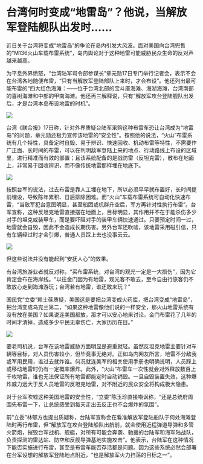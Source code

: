 # 台湾何时变成“地雷岛”？他说，当解放军登陆舰队出发时……

近日关于台湾将变成“地雷岛”的争论在岛内引发大风波。面对美国向台湾兜售的“M136火山车载布雷系统”，岛内舆论对于这种地雷可能威胁民众生命的反对声越来越高。

为平息外界愤怒，“台湾陆军司令部参谋长”章元勋17日专门举行记者会，表示不会在台湾各地随便布雷，“只有当解放军登陆部队上来时，才会布设”。他还列出最可能布雷的“四大红色海滩：——位于台湾北部的宝斗厝海滩、海湖海滩，台湾南部的喜树海滩和中部的甲南海滩。他还再三解释说，只有“解放军攻台登陆舰队出发后，才是台湾本岛布设地雷的时机”。

![](https://inews.gtimg.com/newsapp_bt/0/15617687964/1000)

台湾《联合报》17日称，针对外界质疑台陆军采购这种布雷车恐让台湾成为“地雷岛”的问题，章元勋还极力宣传该地雷的“安全性”。按照他的说法，“火山”布雷系统有几个特性，具备定时自毁、易于辨识、快速回收、机动布雷等特性，不需要作广正面、长时间的布雷，可以在判明敌军登陆上来的地点、行动路线上布设的区域里，进行精准而有效的部置；且该系统配备的是战防雷（反坦克雷），散布在地面上，非常易于回收辨识，而不像传统地雷那样埋在地底下。

![](https://inews.gtimg.com/newsapp_bt/0/15617687965/1000)

按照台军的说法，过去布雷是靠人工埋在地下，所以必须早早就布置好，长时间提前埋设，导致陈年累积、日后排除困难。而“火山”车载布雷系统可自动化快速布雷，“当敌军犯台意图明显，甚至船团或机群升空后，军方再针对性执行布雷”。台军宣称，这种反坦克地雷直接摆在地面上，目标明显，其作用并不在于能杀伤多少对手的坦克或装甲车，而是要吓阻对手的装甲车辆快速通过。只要预定时间一过，地雷就会自毁，因此不会造成长期伤害。另外台军还吹嘘，该地雷采用磁引信，只有车辆经过时才会引爆，普通人员踩上去也没事云云。

![](https://inews.gtimg.com/newsapp_bt/0/15617687962/1000)

但这些说法并没有能起到“安抚人心”的效果。

有台湾旅游业者就反对称，“买布雷系统，对台湾的观光一定是一大损伤”，因为它肯定会布在海岸线。“以往金门因为有地雷，观光客不敢去，至今自由行旅客仍不敢放心走到海滩游玩；台湾若有地雷，谁还敢来玩？”

国民党“立委”赖士葆质疑，美国这是要把台湾变成火药库，把台湾变成“地雷岛”，把台湾变成乌克兰第二，“如果这种地雷像他们说的一样安全，那火山地雷系统有没有放在美国？如果说连美国都放，那才可以安心地来讨论。金门布雷花了几年的时间才清掉，造成多少平民无辜伤亡，大家历历在目。”

![](https://inews.gtimg.com/newsapp_bt/0/15617687957/1000)

要老司机说，台军在该地雷威胁方面明显是避重就轻。虽然反坦克地雷主要针对车辆等目标，对人员伤害较小，但毕竟事无绝对。正如岛内网友所言，地雷不分敌我或军用民用，谁过去就炸谁。何况就连美军的相关使用手册也明确说明，人员踩上或移动地雷时仍有一定概率爆炸。此外，“火山”布雷车一次性就会对外释放数百上千枚地雷，谁也无法保证所有地雷都能定时自动销毁。一旦自毁装置失效，这种爆炸威力远大于反人员地雷的反坦克地雷，对不附近的民众安全将构成极大隐患。

对于台军吹嘘这种美国地雷的安全性，“立委”陈玉珍直接嘲讽称，“还是总统府周围先布雷一下，让总统感受到每天走出去反正也不会爆炸的氛围”。

前“立委”林郁方也提出质疑称，台陆军宣称会在看准解放军登陆船队于何处海滩登陆时再行布雷，但“解放军在攻台登陆船队出航前，就会使用近程弹道导弹和多管火箭炮，摧毁台军战机、舰艇，对所有可能会奔袭、驰援的台陆军和海军陆战队，负责探测的雷达站、防空和反舰导弹基地实施攻击”。他表示，台陆军在这种情况下能否实施进行布雷，甚至是布雷车能否存活都是问题。因为这些系统必然会部署在台军设想的解放军登陆地点附近，“也是解放军火力扫荡的目标之一”。

